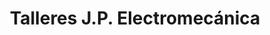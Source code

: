 ---
title: "Talleres J.P. Electromecánica"
url: /medina-del-campo/talleres-j-p-electromecanica/
shop: Autowerkstatt
---